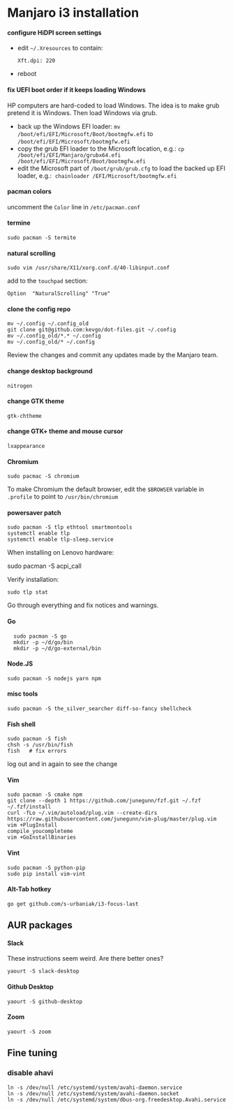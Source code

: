 # Manjaro i3 installation

#### configure HiDPI screen settings

- edit `~/.Xresources` to contain:

  ```
  Xft.dpi: 220
  ```

- reboot

#### fix UEFI boot order if it keeps loading Windows

HP computers are hard-coded to load Windows.
The idea is to make grub pretend it is Windows.
Then load Windows via grub.

- back up the Windows EFI loader:
  `mv /boot/efi/EFI/Microsoft/Boot/bootmgfw.efi` to `/boot/efi/EFI/Microsoft/bootmgfw.efi`
- copy the grub EFI loader to the Microsoft location, e.g.:
  `cp /boot/efi/EFI/Manjaro/grubx64.efi /boot/efi/EFI/Microsoft/Boot/bootmgfw.efi`
- edit the Microsoft part of `/boot/grub/grub.cfg` to load the backed up EFI loader, e.g.:
   `chainloader /EFI/Microsoft/bootmgfw.efi`

#### pacman colors

uncomment the `Color` line in `/etc/pacman.conf`

#### termine

    sudo pacman -S termite

#### natural scrolling

```
sudo vim /usr/share/X11/xorg.conf.d/40-libinput.conf
```

add to the `touchpad` section:

```
Option  "NaturalScrolling" "True"
```

#### clone the config repo

    mv ~/.config ~/.config_old
    git clone git@github.com:kevgo/dot-files.git ~/.config
    mv ~/.config_old/*.* ~/.config
    mv ~/.config_old/* ~/.config

Review the changes and commit any updates made by the Manjaro team.

#### change desktop background

    nitrogen

#### change GTK theme

    gtk-chtheme

#### change GTK+ theme and mouse cursor

    lxappearance

#### Chromium

    sudo pacmac -S chromium

To make Chromium the default browser,
edit the `$BROWSER` variable in `.profile` to point to `/usr/bin/chromium`

#### powersaver patch

    sudo pacman -S tlp ethtool smartmontools
    systemctl enable tlp
    systemctl enable tlp-sleep.service

When installing on Lenovo hardware:

sudo pacman -S acpi_call

Verify installation:

    sudo tlp stat

Go through everything and fix notices and warnings.

#### Go

      sudo pacman -S go
      mkdir -p ~/d/go/bin
      mkdir -p ~/d/go-external/bin

#### Node.JS

    sudo pacman -S nodejs yarn npm

#### misc tools

    sudo pacman -S the_silver_searcher diff-so-fancy shellcheck


#### Fish shell

    sudo pacman -S fish
    chsh -s /usr/bin/fish
    fish   # fix errors

log out and in again to see the change

#### Vim

    sudo pacman -S cmake npm
    git clone --depth 1 https://github.com/junegunn/fzf.git ~/.fzf
    ~/.fzf/install
    curl -fLo ~/.vim/autoload/plug.vim --create-dirs https://raw.githubusercontent.com/junegunn/vim-plug/master/plug.vim
    vim +PlugInstall
    compile_youcompleteme
    vim +GoInstallBinaries


#### Vint

    sudo pacman -S python-pip
    sudo pip install vim-vint

#### Alt-Tab hotkey

    go get github.com/s-urbaniak/i3-focus-last

## AUR packages

#### Slack

These instructions seem weird. Are there better ones?

    yaourt -S slack-desktop

#### Github Desktop

    yaourt -S github-desktop

#### Zoom

    yaourt -S zoom

## Fine tuning

### disable ahavi

```
ln -s /dev/null /etc/systemd/system/avahi-daemon.service
ln -s /dev/null /etc/systemd/system/avahi-daemon.socket
ln -s /dev/null /etc/systemd/system/dbus-org.freedesktop.Avahi.service
```
